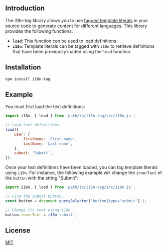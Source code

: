 <section>

## Introduction ##

The _i18n-tag_ library allows you to use [tagged template literals](
https://developer.mozilla.org/en-US/docs/Web/JavaScript/Reference/Template_literals#Tagged_templates)
in your source code to generate content for different languages. This library provides the following
functions:

  * **`load`**: This function can be used to load definitions.
  * **`i18n`**: Template literals can be tagged with `i18n` to retrieve definitions that have been
    previously loaded using the `load` function.

</section>
<section>

## Installation ##

```bash
npm install i18n-tag
```

</section>
<section>

## Example ##

You must first load the text definitions:

```javascript
import i18n, { load } from 'path/to/i18n-tag/src/i18n.js';

// Load text definitions.
load({
	user: {
		firstName: 'First name',
		lastName: 'Last name',
	},
	submit: 'Submit',
});
```

Once your text definitions have been loaded, you can tag template literals using `i18n`. For
instance, the following example will change the `innerText` of the `button` with the string
"Submit":

```javascript
import i18n, { load } from 'path/to/i18n-tag/src/i18n.js';

// Find the submit button.
const button = document.querySelector('button[type="submit']');

// Change its text using i18n.
button.innerText = i18n`submit`;
```

</section>
<section>

## License ##

[MIT](https://github.com/serg-io/i18n-tag/blob/master/LICENSE).

</section>